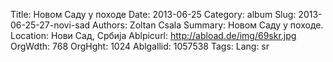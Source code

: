 Title: Новом Саду у походе
Date: 2013-06-25
Category: album
Slug: 2013-06-25-27-novi-sad
Authors: Zoltan Csala
Summary: Новом Саду у походе.
Location: Нови Сад, Србија
Ablpicurl: http://abload.de/img/69skr.jpg
OrgWdth: 768
OrgHght: 1024
Ablgallid: 1057538
Tags:
Lang: sr

